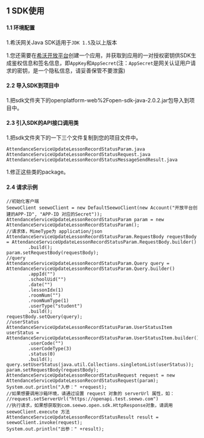 ## 1 SDK使用

#### 1.1 环境配置

1.希沃网关Java SDK适用于`JDK 1.5`及以上版本

1.您还需要在[希沃开放平台](http://open.seewo.com/#/console)创建一个应用，并获取到应用的一对授权密钥供SDK生成鉴权信息和签名信息，即`AppKey`和`AppSecret`(注：`AppSecret`是网关认证用户请求的密钥，是一个隐私信息，请妥善保管不要泄露)

#### 2.2 导入SDK到项目中

1.把sdk文件夹下的openplatform-web%2Fopen-sdk-java-2.0.2.jar包导入到项目中。

#### 2.3 引入SDK的API接口调用类

1.把sdk文件夹下的一下三个文件复制到您的项目文件中。

```
AttendanceServiceUpdateLessonRecordStatusParam.java
AttendanceServiceUpdateLessonRecordStatusRequest.java
AttendanceServiceUpdateLessonRecordStatusMessageSendResult.java
```

1.修正这些类的package。

#### 2.4 请求示例

```
//初始化客户端
SeewoClient seewoClient = new DefaultSeewoClient(new Account("开放平台创建的APP-ID", "APP-ID 对应的Secret"));
AttendanceServiceUpdateLessonRecordStatusParam param = new AttendanceServiceUpdateLessonRecordStatusParam();
//请求体，MimeType为 application/json
AttendanceServiceUpdateLessonRecordStatusParam.RequestBody requestBody = AttendanceServiceUpdateLessonRecordStatusParam.RequestBody.builder()
        .build();
param.setRequestBody(requestBody);
//query
AttendanceServiceUpdateLessonRecordStatusParam.Query query = AttendanceServiceUpdateLessonRecordStatusParam.Query.builder()
        .appId("")
        .schoolUid("")
        .date("")
        .lessonIdx(1)
        .roomNum("")
        .roomNumType(1)
        .userType("student")
        .build();
requestBody.setQuery(query);
//userStatus
AttendanceServiceUpdateLessonRecordStatusParam.UserStatusItem userStatus = AttendanceServiceUpdateLessonRecordStatusParam.UserStatusItem.builder()
        .userCode("")
        .userCodeType(3)
        .status(0)
        .build();
query.setUserStatus(java.util.Collections.singletonList(userStatus));
param.setRequestBody(requestBody);
AttendanceServiceUpdateLessonRecordStatusRequest request = new AttendanceServiceUpdateLessonRecordStatusRequest(param);
System.out.println("入参：" +request);
//如果想要调用沙箱环境，请通过设置 request 对象的 serverUrl 属性，如：
//request.setServerUrl("https://openapi.test.seewo.com")
//执行请求，如果想获取到com.seewo.open.sdk.HttpResponse对象，请调用 seewoClient.execute 方法
AttendanceServiceUpdateLessonRecordStatusResult result = seewoClient.invoke(request);
System.out.println("出参：" +result);
```